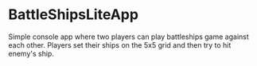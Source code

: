 # BattleShipsLiteApp
Simple console app where two players can play battleships game against each other. 
Players set their ships on the 5x5 grid and then try to hit enemy's ship.
